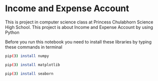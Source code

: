 # Income and Expense Account
This is project in computer science class at Princess Chulabhorn Science High School.
This project is about Income and Expense Account by using Python

Before you run this notebook you need to install these libraries by typing these commands in terminal

```bash
pip(3) install numpy

pip(3) install matplotlib

pip(3) install seaborn
```
